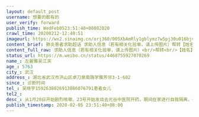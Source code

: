 ```yaml
---
layout: default_post
username: 想要的都有的
user_verify: forward
publish_time: WedFeb0523:51:40+08002020
crawl_time: 20200212-12:40:51
imageurl: https://wx2.sinaimg.cn/orj360/005XbAmRly1gblymz7w5pj30u016bjv7.jpg,https://wx1.sinaimg.cn/orj360/005XbAmRly1gblymznedpj30u015s7b8.jpg,https://wx1.sinaimg.cn/orj360/005XbAmRly1gblyn03zjrj30u0140diz.jpg,https://wx1.sinaimg.cn/orj360/005XbAmRly1gblyn0g8wxj30u0140djm.jpg,https://wx1.sinaimg.cn/orj360/005XbAmRly1gblymyymisj30u0140n24.jpg,https://wx4.sinaimg.cn/orj360/005XbAmRly1gblyn13r7wj30u0140dlb.jpg
content_brief: 肺炎患者求助超话 求助人信息（若有相关化验单，请上传图片）帮转【姓名】左曼雅  吴江滨  【年龄】57 63【所在城市】武汉【所在小区、社区】湖北省武汉市洪山区卓刀泉南路学雅芳邻3-1-602【患病时间】诊断时间【联系方式】吴晓宇 15926380269  13886076791 患者女儿【其他紧急联系人】【 ...全文
content_full_raw: 求助人信息（若有相关化验单，请上传图片）<br/>帮转<br/>【姓名】左曼雅吴江滨<br/>【年龄】5763<br/>【所在城市】武汉<br/>【所在小区、社区】湖北省武汉市洪山区卓刀泉南路学雅芳邻3-1-602<br/>【患病时间】诊断时间<br/>【联系方式】吴晓宇1592638026913886076791患者女儿<br/>【其他紧急联系人】<br/>【病情描述】从1月20日开始剧烈咳嗽、23号开始发烧去光谷中医院开药，期间在家进行自我隔离，一直到28日吃药无效去同济光谷医院打针排队做核酸检测，第一次盒子试剂测试结果为阴性，CT结果为双肺感染高度疑似。期间每天去医院打针，因治疗不见好转<spanclass="url-icon"><imgalt=[泪]src="//h5.sinaimg.cn/m/emoticon/icon/default/d_lei-1b4b02f8b1.png"style="width:1em;height:1em;"/></span><spanclass="url-icon"><imgalt=[泪]src="//h5.sinaimg.cn/m/emoticon/icon/default/d_lei-1b4b02f8b1.png"style="width:1em;height:1em;"/></span>CT结果给了多个医生查看，都说是新冠。今天2月5日医生安排我妈妈进行第二次核酸试剂检测，结果需要2-4天出。<br/>现在更焦急的是，一直照顾妈妈的人是我的爸爸，因为担心交叉感染，不让我还回家<spanclass="url-icon"><imgalt=[泪]src="//h5.sinaimg.cn/m/emoticon/icon/default/d_lei-1b4b02f8b1.png"style="width:1em;height:1em;"/></span><spanclass="url-icon"><imgalt=[泪]src="//h5.sinaimg.cn/m/emoticon/icon/default/d_lei-1b4b02f8b1.png"style="width:1em;height:1em;"/></span>。这期间爸爸操劳过度，也出现剧烈咳嗽，2月5日凌晨高烧38度5<spanclass="url-icon"><imgalt=[泪]src="//h5.sinaimg.cn/m/emoticon/icon/default/d_lei-1b4b02f8b1.png"style="width:1em;height:1em;"/></span><spanclass="url-icon"><imgalt=[泪]src="//h5.sinaimg.cn/m/emoticon/icon/default/d_lei-1b4b02f8b1.png"style="width:1em;height:1em;"/></span>，今天去医院拍片结果也是肺部病毒感染。
status_url: https://m.weibo.cn/status/4468755927070269
name_: 左曼雅吴江滨
age_: 5763
city_: 武汉
address_: 湖北省武汉市洪山区卓刀泉南路学雅芳邻3-1-602
since_: 诊断时间
tel_: 吴晓宇1592638026913886076791患者女儿
tel2_: 
desc_: 从1月20日开始剧烈咳嗽、23号开始发烧去光谷中医院开药，期间在家进行自我隔离，一直到28日吃药无效去同济光谷医院打针排队做核酸检测，第一次盒子试剂测试结果为阴性，CT结果为双肺感染高度疑似。期间每天去医院打针，因治疗不见好转<spanclass="url-icon"><imgalt=[泪]src="//h5.sinaimg.cn/m/emoticon/icon/default/d_lei-1b4b02f8b1.png"style="width1em;height1em;"/></span><spanclass="url-icon"><imgalt=[泪]src="//h5.sinaimg.cn/m/emoticon/icon/default/d_lei-1b4b02f8b1.png"style="width1em;height1em;"/></span>CT结果给了多个医生查看，都说是新冠。今天2月5日医生安排我妈妈进行第二次核酸试剂检测，结果需要2-4天出。现在更焦急的是，一直照顾妈妈的人是我的爸爸，因为担心交叉感染，不让我还回家<spanclass="url-icon"><imgalt=[泪]src="//h5.sinaimg.cn/m/emoticon/icon/default/d_lei-1b4b02f8b1.png"style="width1em;height1em;"/></span><spanclass="url-icon"><imgalt=[泪]src="//h5.sinaimg.cn/m/emoticon/icon/default/d_lei-1b4b02f8b1.png"style="width1em;height1em;"/></span>。这期间爸爸操劳过度，也出现剧烈咳嗽，2月5日凌晨高烧38度5<spanclass="url-icon"><imgalt=[泪]src="//h5.sinaimg.cn/m/emoticon/icon/default/d_lei-1b4b02f8b1.png"style="width1em;height1em;"/></span><spanclass="url-icon"><imgalt=[泪]src="//h5.sinaimg.cn/m/emoticon/icon/default/d_lei-1b4b02f8b1.png"style="width1em;height1em;"/></span>，今天去医院拍片结果也是肺部病毒感染。
publish_timestamp: 2020-02-05 23:51:40+08:00
---
```

